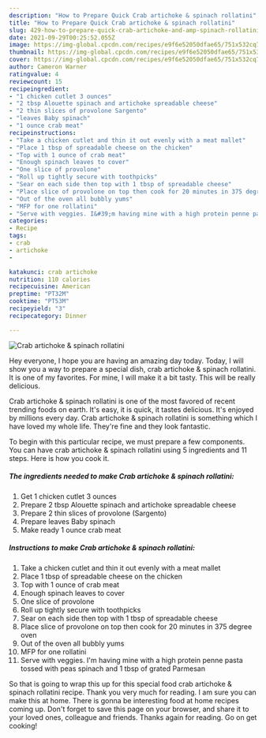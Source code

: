 ```yaml
---
description: "How to Prepare Quick Crab artichoke & spinach rollatini"
title: "How to Prepare Quick Crab artichoke & spinach rollatini"
slug: 429-how-to-prepare-quick-crab-artichoke-and-amp-spinach-rollatini
date: 2021-09-29T00:25:52.055Z
image: https://img-global.cpcdn.com/recipes/e9f6e52050dfae65/751x532cq70/crab-artichoke-spinach-rollatini-recipe-main-photo.jpg
thumbnail: https://img-global.cpcdn.com/recipes/e9f6e52050dfae65/751x532cq70/crab-artichoke-spinach-rollatini-recipe-main-photo.jpg
cover: https://img-global.cpcdn.com/recipes/e9f6e52050dfae65/751x532cq70/crab-artichoke-spinach-rollatini-recipe-main-photo.jpg
author: Cameron Warner
ratingvalue: 4
reviewcount: 15
recipeingredient:
- "1 chicken cutlet 3 ounces"
- "2 tbsp Alouette spinach and artichoke spreadable cheese"
- "2 thin slices of provolone Sargento"
- "leaves Baby spinach"
- "1 ounce crab meat"
recipeinstructions:
- "Take a chicken cutlet and thin it out evenly with a meat mallet"
- "Place 1 tbsp of spreadable cheese on the chicken"
- "Top with 1 ounce of crab meat"
- "Enough spinach leaves to cover"
- "One slice of provolone"
- "Roll up tightly secure with toothpicks"
- "Sear on each side then top with 1 tbsp of spreadable cheese"
- "Place slice of provolone on top then cook for 20 minutes in 375 degree oven"
- "Out of the oven all bubbly yums"
- "MFP for one rollatini"
- "Serve with veggies. I&#39;m having mine with a high protein penne pasta tossed with peas spinach and 1 tbsp of grated Parmesan"
categories:
- Recipe
tags:
- crab
- artichoke
- 

katakunci: crab artichoke  
nutrition: 110 calories
recipecuisine: American
preptime: "PT32M"
cooktime: "PT53M"
recipeyield: "3"
recipecategory: Dinner

---
```



![Crab artichoke &amp; spinach rollatini](https://img-global.cpcdn.com/recipes/e9f6e52050dfae65/751x532cq70/crab-artichoke-spinach-rollatini-recipe-main-photo.jpg)

Hey everyone, I hope you are having an amazing day today. Today, I will show you a way to prepare a special dish, crab artichoke &amp; spinach rollatini. It is one of my favorites. For mine, I will make it a bit tasty. This will be really delicious.

Crab artichoke &amp; spinach rollatini is one of the most favored of recent trending foods on earth. It's easy, it is quick, it tastes delicious. It's enjoyed by millions every day. Crab artichoke &amp; spinach rollatini is something which I have loved my whole life. They're fine and they look fantastic.




To begin with this particular recipe, we must prepare a few components. You can have crab artichoke &amp; spinach rollatini using 5 ingredients and 11 steps. Here is how you cook it.

<!--inarticleads1-->

##### The ingredients needed to make Crab artichoke &amp; spinach rollatini:

1. Get 1 chicken cutlet 3 ounces
1. Prepare 2 tbsp Alouette spinach and artichoke spreadable cheese
1. Prepare 2 thin slices of provolone (Sargento)
1. Prepare leaves Baby spinach
1. Make ready 1 ounce crab meat




<!--inarticleads2-->

##### Instructions to make Crab artichoke &amp; spinach rollatini:

1. Take a chicken cutlet and thin it out evenly with a meat mallet
1. Place 1 tbsp of spreadable cheese on the chicken
1. Top with 1 ounce of crab meat
1. Enough spinach leaves to cover
1. One slice of provolone
1. Roll up tightly secure with toothpicks
1. Sear on each side then top with 1 tbsp of spreadable cheese
1. Place slice of provolone on top then cook for 20 minutes in 375 degree oven
1. Out of the oven all bubbly yums
1. MFP for one rollatini
1. Serve with veggies. I&#39;m having mine with a high protein penne pasta tossed with peas spinach and 1 tbsp of grated Parmesan




So that is going to wrap this up for this special food crab artichoke &amp; spinach rollatini recipe. Thank you very much for reading. I am sure you can make this at home. There is gonna be interesting food at home recipes coming up. Don't forget to save this page on your browser, and share it to your loved ones, colleague and friends. Thanks again for reading. Go on get cooking!
